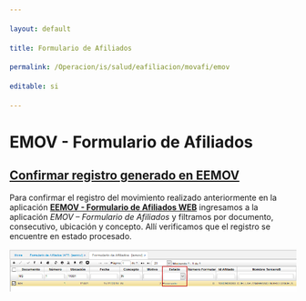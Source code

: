 ```yaml
---

layout: default

title: Formulario de Afiliados

permalink: /Operacion/is/salud/eafiliacion/movafi/emov

editable: si

---
```




# EMOV - Formulario de Afiliados



## [Confirmar registro generado en EEMOV](http://docs.oasiscom.com/Operacion/is/salud/eafiliacion/movafi/emov#confirmar-registro-generado-en-eemov)



Para confirmar el registro del movimiento realizado anteriormente en la aplicación [**EEMOV - Formulario de Afiliados WEB**](http://docs.oasiscom.com/Operacion/crm/portal/cliente/eemov) ingresamos a la aplicación _EMOV – Formulario de Afiliados_ y filtramos por documento, consecutivo, ubicación y concepto. Allí verificamos que el registro se encuentre en estado procesado.  



![](emov.png)



